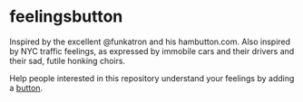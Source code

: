 # feelingsbutton
Inspired by the excellent @funkatron and his hambutton.com. Also inspired by NYC
traffic feelings, as expressed by immobile cars and their drivers and their sad,
futile honking choirs.

Help people interested in this repository understand your feelings by adding a [button](http://feelingsbutton.com/).
